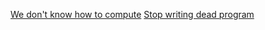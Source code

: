 [We don't know how to compute](https://www.youtube.com/watch?v=HB5TrK7A4pI&t=161s)
[Stop writing dead program](https://www.youtube.com/watch?v=8Ab3ArE8W3s&t=209s)
